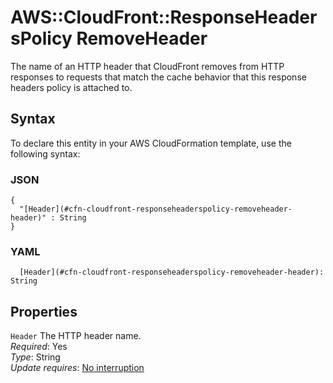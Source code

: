 # AWS::CloudFront::ResponseHeadersPolicy RemoveHeader<a name="aws-properties-cloudfront-responseheaderspolicy-removeheader"></a>

The name of an HTTP header that CloudFront removes from HTTP responses to requests that match the cache behavior that this response headers policy is attached to\.

## Syntax<a name="aws-properties-cloudfront-responseheaderspolicy-removeheader-syntax"></a>

To declare this entity in your AWS CloudFormation template, use the following syntax:

### JSON<a name="aws-properties-cloudfront-responseheaderspolicy-removeheader-syntax.json"></a>

```
{
  "[Header](#cfn-cloudfront-responseheaderspolicy-removeheader-header)" : String
}
```

### YAML<a name="aws-properties-cloudfront-responseheaderspolicy-removeheader-syntax.yaml"></a>

```
  [Header](#cfn-cloudfront-responseheaderspolicy-removeheader-header): String
```

## Properties<a name="aws-properties-cloudfront-responseheaderspolicy-removeheader-properties"></a>

`Header` <a name="cfn-cloudfront-responseheaderspolicy-removeheader-header"></a>
The HTTP header name\.  
_Required_: Yes  
_Type_: String  
_Update requires_: [No interruption](https://docs.aws.amazon.com/AWSCloudFormation/latest/UserGuide/using-cfn-updating-stacks-update-behaviors.html#update-no-interrupt)
